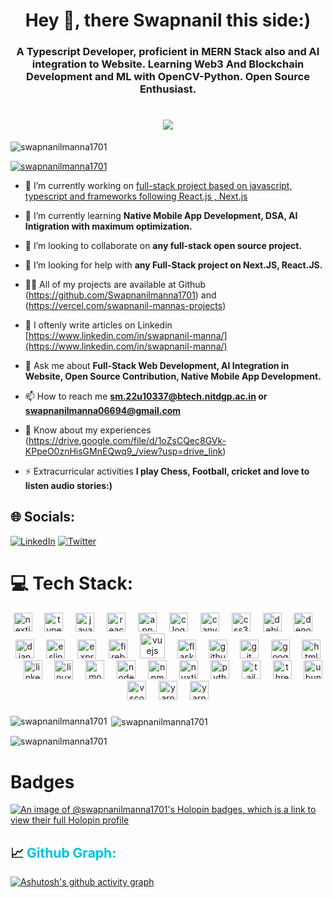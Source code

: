 <h1 align="center">Hey 👋, there Swapnanil this side:)</h1>
<h3 align="center">A Typescript Developer, proficient in MERN Stack also and AI integration to Website. Learning Web3 And Blockchain Development and ML with OpenCV-Python. Open Source Enthusiast.</h3>
<h1 align="center">
  <img src="https://readme-typing-svg.herokuapp.com?font=Fira+Code&pause=1000&random=false&width=1000&lines=Developer,+Typescript,+MERN,+NextJS,+PostgreSQL,+OpenSource,+Native+App+Dev."/>
</h1>

<p align="left"> <img src="https://komarev.com/ghpvc/?username=swapnanilmanna1701&label=Profile%20views&color=0e75b6&style=flat" alt="swapnanilmanna1701" /> </p>

<p align="left"> <a href="https://github.com/ryo-ma/github-profile-trophy"><img src="https://github-profile-trophy.vercel.app/?username=swapnanilmanna1701" alt="swapnanilmanna1701" /></a> </p>

- 🔭 I’m currently working on [full-stack project based on javascript, typescript and frameworks following React.js , Next.js](https://github.com/Swapnanilmanna1701)

- 🌱 I’m currently learning **Native Mobile App Development, DSA, AI Intigration with maximum optimization.**

- 👯 I’m looking to collaborate on **any full-stack open source project.**

- 🤝 I’m looking for help with **any Full-Stack project on Next.JS, React.JS.**

- 👨‍💻 All of my projects are available at Github (https://github.com/Swapnanilmanna1701) and (https://vercel.com/swapnanil-mannas-projects)

- 📝 I oftenly write articles on Linkedin [https://www.linkedin.com/in/swapnanil-manna/](https://www.linkedin.com/in/swapnanil-manna/)

- 💬 Ask me about **Full-Stack Web Development, AI Integration in Website, Open Source Contribution, Native Mobile App Development.**

- 📫 How to reach me **sm.22u10337@btech.nitdgp.ac.in or swapnanilmanna06694@gmail.com**

- 📄 Know about my experiences (https://drive.google.com/file/d/1oZsCQec8GVk-KPpeO0znHisGMnEQwq9_/view?usp=drive_link)

- ⚡ Extracurricular activities **I play Chess, Football, cricket and love to listen audio stories:)**


## 🌐 Socials:
[![LinkedIn](https://img.shields.io/badge/LinkedIn-%230077B5.svg?logo=linkedin&logoColor=white)](https://www.linkedin.com/in/swapnanil-manna/) [![Twitter](https://img.shields.io/badge/Twitter-%231DA1F2.svg?logo=Twitter&logoColor=white)](https://x.com/swapnaneel1701)


# 💻 Tech Stack:

<div align="center">
  <img src="https://img.shields.io/badge/Next.js-000000?logo=nextdotjs&logoColor=white&style=for-the-badge" height="30" alt="nextjs logo"  />
  <img width="12" />
  <img src="https://img.shields.io/badge/TypeScript-3178C6?logo=typescript&logoColor=white&style=for-the-badge" height="30" alt="typescript logo"  />
  <img width="12" />
  <img src="https://img.shields.io/badge/JavaScript-F7DF1E?logo=javascript&logoColor=black&style=for-the-badge" height="30" alt="javascript logo"  />
  <img width="12" />
  <img src="https://img.shields.io/badge/React-61DAFB?logo=react&logoColor=black&style=for-the-badge" height="30" alt="react logo"  />
  <img width="12" />
  <img src="https://img.shields.io/badge/Appwrite-F02E65?logo=appwrite&logoColor=white&style=for-the-badge" height="30" alt="appwrite logo"  />
  <img width="12" />
  <img src="https://img.shields.io/badge/C-A8B9CC?logo=c&logoColor=black&style=for-the-badge" height="30" alt="c logo"  />
  <img width="12" />
  <img src="https://img.shields.io/badge/Canva-00C4CC?logo=canva&logoColor=black&style=for-the-badge" height="30" alt="canva logo"  />
  <img width="12" />
  <img src="https://img.shields.io/badge/CSS3-1572B6?logo=css3&logoColor=white&style=for-the-badge" height="30" alt="css3 logo"  />
  <img width="12" />
  <img src="https://img.shields.io/badge/Prisma-A81D33?logo=prisma&logoColor=white&style=for-the-badge" height="30" alt="debian logo"  />
  <img width="12" />
  <img src="https://img.shields.io/badge/Drizzle-000000?logo=drizzle&logoColor=white&style=for-the-badge" height="30" alt="denojs logo"  />
  <img width="12" />
  <img src="https://img.shields.io/badge/Postman-E95420?logo=postman&logoColor=white&style=for-the-badge" height="30" alt="django logo"  />
  <img width="12" />
  <img src="https://img.shields.io/badge/ESLint-4B32C3?logo=eslint&logoColor=white&style=for-the-badge" height="30" alt="eslint logo"  />
  <img width="12" />
  <img src="https://img.shields.io/badge/Express-000000?logo=express&logoColor=white&style=for-the-badge" height="30" alt="express logo"  />
  <img width="12" />
  <img src="https://img.shields.io/badge/Firebase-FFCA28?logo=firebase&logoColor=black&style=for-the-badge" height="30" alt="firebase logo"  />
  <img width="12" />
  <img src="https://img.shields.io/badge/PostgreSQL-4FC08D?logo=postgresql&logoColor=black&style=for-the-badge" height="40" alt="vuejs logo"  />
  <img width="12" />
  <img src="https://img.shields.io/badge/Matlab-000000?logo=matlab&logoColor=white&style=for-the-badge" height="30" alt="flask logo"  />
  <img width="12" />
  <img src="https://img.shields.io/badge/GitHub-181717?logo=github&logoColor=white&style=for-the-badge" height="30" alt="github logo"  />
  <img width="12" />
  <img src="https://img.shields.io/badge/Git-F05032?logo=git&logoColor=white&style=for-the-badge" height="30" alt="git logo"  />
  <img width="12" />
  <img src="https://img.shields.io/badge/Google Cloud-4285F4?logo=googlecloud&logoColor=white&style=for-the-badge" height="30" alt="googlecloud logo"  />
  <img width="12" />
  <img src="https://img.shields.io/badge/HTML5-E34F26?logo=html5&logoColor=white&style=for-the-badge" height="30" alt="html5 logo"  />
  <img width="12" />
  <img src="https://img.shields.io/badge/Ansys-0A66C2?logo=ansys&logoColor=white&style=for-the-badge" height="30" alt="linkedin logo"  />
  <img width="12" />
  <img src="https://img.shields.io/badge/Catia-FCC624?logo=catiav5&logoColor=black&style=for-the-badge" height="30" alt="linux logo"  />
  <img width="12" />
  <img src="https://img.shields.io/badge/MongoDB-47A248?logo=mongodb&logoColor=white&style=for-the-badge" height="30" alt="mongodb logo"  />
  <img width="12" />
  <img src="https://img.shields.io/badge/Node.js-339933?logo=nodedotjs&logoColor=white&style=for-the-badge" height="30" alt="nodejs logo"  />
  <img width="12" />
  <img src="https://img.shields.io/badge/npm-CB3837?logo=npm&logoColor=white&style=for-the-badge" height="30" alt="npm logo"  />
  <img width="12" />
  <img src="https://img.shields.io/badge/Clerk-00DC82?logo=clerk&logoColor=black&style=for-the-badge" height="30" alt="nuxtjs logo"  />
  <img width="12" />
  <img src="https://img.shields.io/badge/Python-3776AB?logo=python&logoColor=white&style=for-the-badge" height="30" alt="python logo"  />
  <img width="12" />
  <img src="https://img.shields.io/badge/Tailwind CSS-06B6D4?logo=tailwindcss&logoColor=black&style=for-the-badge" height="30" alt="tailwindcss logo"  />
  <img width="12" />
  <img src="https://img.shields.io/badge/Framer Motion-000000?logo=framermotion&logoColor=white&style=for-the-badge" height="30" alt="threejs logo"  />
  <img width="12" />
  <img src="https://img.shields.io/badge/Pycharm-E95420?logo=pycharm&logoColor=white&style=for-the-badge" height="30" alt="ubuntu logo"  />
  <img width="12" />
  <img src="https://img.shields.io/badge/Visual Studio Code-007ACC?logo=vscode&logoColor=white&style=for-the-badge" height="30" alt="vscode logo"  />
  <img width="12" />
  <img src="https://img.shields.io/badge/Stream-2C8EBB?logo=stream&logoColor=white&style=for-the-badge" height="30" alt="yarn logo"  />
  <img width="12" />
  <img src="https://img.shields.io/badge/Framer-2C8EBB?logo=stream&logoColor=white&style=for-the-badge" height="30" alt="yarn logo"  />
  <img width="12" />
</div>


###

<p><img align="left" src="https://github-readme-stats.vercel.app/api/top-langs?username=swapnanilmanna1701&show_icons=true&locale=en&layout=compact" alt="swapnanilmanna1701" /></p>

<p>&nbsp;<img align="center" src="https://github-readme-stats.vercel.app/api?username=swapnanilmanna1701&show_icons=true&locale=en" alt="swapnanilmanna1701" /></p>

<p><img align="center" src="https://github-readme-streak-stats.herokuapp.com/?user=swapnanilmanna1701&" alt="swapnanilmanna1701" /></p>

# Badges
[![An image of @swapnanilmanna1701's Holopin badges, which is a link to view their full Holopin profile](https://holopin.me/swapnanilmanna1701)](https://holopin.io/@swapnanilmanna1701)

<p><h2 style="text-decoration: none; cursor: none;">📈  <span style="color: #00c2e0">Github Graph:</span></h2></p>

[![Ashutosh's github activity graph](https://github-readme-activity-graph.vercel.app/graph?username=Swapnanilmanna1701&bg_color=02011e&color=ffffff&line=37ff00&point=ffffff&area=true&hide_border=true)](https://github.com/ashutosh00710/github-readme-activity-graph)

